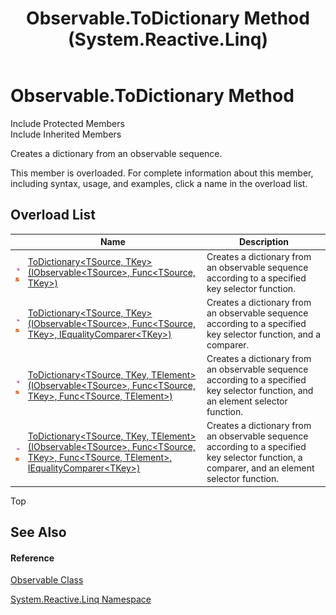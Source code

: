 ﻿---
title: Observable.ToDictionary Method  (System.Reactive.Linq)
TOCTitle: ToDictionary Method
ms:assetid: Overload:System.Reactive.Linq.Observable.ToDictionary
ms:mtpsurl: https://msdn.microsoft.com/en-us/library/system.reactive.linq.observable.todictionary(v=VS.103)
ms:contentKeyID: 36068926
ms.date: 06/28/2011
mtps_version: v=VS.103
f1_keywords:
- System.Reactive.Linq.Observable.ToDictionary
- System.Reactive.Linq.Observable.ToDictionary``2
- System.Reactive.Linq.Observable.ToDictionary``3
dev_langs:
- CSharp
- JScript
- VB
- FSharp
---

# Observable.ToDictionary Method

Include Protected Members  
Include Inherited Members  

Creates a dictionary from an observable sequence.

This member is overloaded. For complete information about this member, including syntax, usage, and examples, click a name in the overload list.

## Overload List

<table>
<thead>
<tr class="header">
<th> </th>
<th>Name</th>
<th>Description</th>
</tr>
</thead>
<tbody>
<tr class="odd">
<td><img src="images\Hh303103.pubmethod(en-us,VS.103).gif" title="Public method" alt="Public method" /><img src="images\Hh244319.static(en-us,VS.103).gif" title="Static member" alt="Static member" /></td>
<td><a href="https://msdn.microsoft.com/en-us/library/m:system.reactive.linq.observable.todictionary%60%602(system.iobservable%7b%60%600%7d%2csystem.func%7b%60%600%2c%60%601%7d)(v=VS.103)">ToDictionary&lt;TSource, TKey&gt;(IObservable&lt;TSource&gt;, Func&lt;TSource, TKey&gt;)</a></td>
<td>Creates a dictionary from an observable sequence according to a specified key selector function.</td>
</tr>
<tr class="even">
<td><img src="images\Hh303103.pubmethod(en-us,VS.103).gif" title="Public method" alt="Public method" /><img src="images\Hh244319.static(en-us,VS.103).gif" title="Static member" alt="Static member" /></td>
<td><a href="https://msdn.microsoft.com/en-us/library/m:system.reactive.linq.observable.todictionary%60%602(system.iobservable%7b%60%600%7d%2csystem.func%7b%60%600%2c%60%601%7d%2csystem.collections.generic.iequalitycomparer%7b%60%601%7d)(v=VS.103)">ToDictionary&lt;TSource, TKey&gt;(IObservable&lt;TSource&gt;, Func&lt;TSource, TKey&gt;, IEqualityComparer&lt;TKey&gt;)</a></td>
<td>Creates a dictionary from an observable sequence according to a specified key selector function, and a comparer.</td>
</tr>
<tr class="odd">
<td><img src="images\Hh303103.pubmethod(en-us,VS.103).gif" title="Public method" alt="Public method" /><img src="images\Hh244319.static(en-us,VS.103).gif" title="Static member" alt="Static member" /></td>
<td><a href="https://msdn.microsoft.com/en-us/library/m:system.reactive.linq.observable.todictionary%60%603(system.iobservable%7b%60%600%7d%2csystem.func%7b%60%600%2c%60%601%7d%2csystem.func%7b%60%600%2c%60%602%7d)(v=VS.103)">ToDictionary&lt;TSource, TKey, TElement&gt;(IObservable&lt;TSource&gt;, Func&lt;TSource, TKey&gt;, Func&lt;TSource, TElement&gt;)</a></td>
<td>Creates a dictionary from an observable sequence according to a specified key selector function, and an element selector function.</td>
</tr>
<tr class="even">
<td><img src="images\Hh303103.pubmethod(en-us,VS.103).gif" title="Public method" alt="Public method" /><img src="images\Hh244319.static(en-us,VS.103).gif" title="Static member" alt="Static member" /></td>
<td><a href="https://msdn.microsoft.com/en-us/library/m:system.reactive.linq.observable.todictionary%60%603(system.iobservable%7b%60%600%7d%2csystem.func%7b%60%600%2c%60%601%7d%2csystem.func%7b%60%600%2c%60%602%7d%2csystem.collections.generic.iequalitycomparer%7b%60%601%7d)(v=VS.103)">ToDictionary&lt;TSource, TKey, TElement&gt;(IObservable&lt;TSource&gt;, Func&lt;TSource, TKey&gt;, Func&lt;TSource, TElement&gt;, IEqualityComparer&lt;TKey&gt;)</a></td>
<td>Creates a dictionary from an observable sequence according to a specified key selector function, a comparer, and an element selector function.</td>
</tr>
</tbody>
</table>

Top

## See Also

#### Reference

[Observable Class](hh244252\(v=vs.103\).md)

[System.Reactive.Linq Namespace](hh211929\(v=vs.103\).md)

